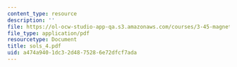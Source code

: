 ```yaml
---
content_type: resource
description: ''
file: https://ol-ocw-studio-app-qa.s3.amazonaws.com/courses/3-45-magnetic-materials-spring-2004/a474a9401dc32d4875286e72dfcf7ada_sols_4.pdf
file_type: application/pdf
resourcetype: Document
title: sols_4.pdf
uid: a474a940-1dc3-2d48-7528-6e72dfcf7ada
---
```

